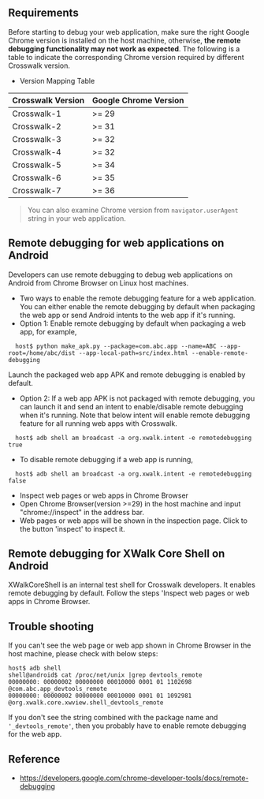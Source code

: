 ## Requirements

Before starting to debug your web application, make sure the right Google Chrome version is installed on the host machine, otherwise, **the remote debugging functionality may not work as expected**. The following is a table to indicate the corresponding Chrome version required by different Crosswalk version.
* Version Mapping Table

 | Crosswalk Version | Google Chrome Version |
 --------------------|------------------------
 | Crosswalk-1 | >= 29 |
 | Crosswalk-2 | >= 31 |
 | Crosswalk-3 | >= 32 |
 | Crosswalk-4 | >= 32 |
 | Crosswalk-5 | >= 34 |
 | Crosswalk-6 | >= 35 |
 | Crosswalk-7 | >= 36 |

> You can also examine Chrome version from ```navigator.userAgent``` string in your web application.

## Remote debugging for web applications on Android
Developers can use remote debugging to debug web applications on Android from Chrome Browser on Linux host machines.
 * Two ways to enable the remote debugging feature for a web application. You can either enable the remote debugging by default when packaging the web app or send Android intents to the web app if it's running.
  * Option 1: Enable remote debugging by default when packaging a web app, for example,
```
  host$ python make_apk.py --package=com.abc.app --name=ABC --app-root=/home/abc/dist --app-local-path=src/index.html --enable-remote-debugging
```
  Launch the packaged web app APK and remote debugging is enabled by default.
  * Option 2: If a web app APK is not packaged with remote debugging, you can launch it and send an intent to enable/disable remote debugging when it's running. Note that below intent will enable remote debugging feature for all running web apps with Crosswalk.
```
  host$ adb shell am broadcast -a org.xwalk.intent -e remotedebugging true  
```
  * To disable remote debugging if a web app is running,
```
  host$ adb shell am broadcast -a org.xwalk.intent -e remotedebugging false
```
 * Inspect web pages or web apps in Chrome Browser
  * Open Chrome Browser(version >=29) in the host machine and input "chrome://inspect" in the address bar.
  * Web pages or web apps will be shown in the inspection page. Click to the button 'inspect' to inspect it.

## Remote debugging for XWalk Core Shell on Android
XWalkCoreShell is an internal test shell for Crosswalk developers. It enables remote debugging by default. 
Follow the steps 'Inspect web pages or web apps in Chrome Browser.

## Trouble shooting
If you can't see the web page or web app shown in Chrome Browser in the host machine, please check with below steps:
```
host$ adb shell 
shell@android$ cat /proc/net/unix |grep devtools_remote
00000000: 00000002 00000000 00010000 0001 01 1102698 @com.abc.app_devtools_remote
00000000: 00000002 00000000 00010000 0001 01 1092981 @org.xwalk.core.xwview.shell_devtools_remote
```
If you don't see the string combined with the package name and ```'_devtools_remote'```, then you probably have to enable remote debugging for the web app.

## Reference
* https://developers.google.com/chrome-developer-tools/docs/remote-debugging